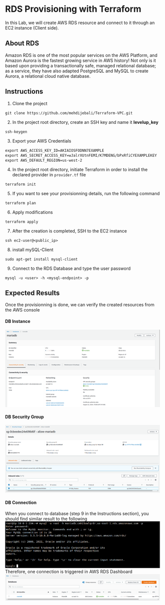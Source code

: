 # RDS Provisioning with Terraform
In this Lab, we will create AWS RDS resource and connect to it through an EC2 instance (Client side).
## About RDS 
Amazon RDS is one of the most popular services on the AWS Platform, and Amazon Aurora is the fastest growing service in AWS history! Not only is it based upon providing a transactionally safe, managed relational database; as a service, they have also adapted PostgreSQL and MySQL to create Aurora, a relational cloud native database.
## Instructions
1. Clone the project 
```
git clone https://github.com/mehdijebali/Terraform-VPC.git
```
2. In the project root directory, create an SSH key and name it **levelup_key**
```
ssh-keygen
``` 
3. Export your AWS Credentials
```
export AWS_ACCESS_KEY_ID=AKIAIOSFODNN7EXAMPLE
export AWS_SECRET_ACCESS_KEY=wJalrXUtnFEMI/K7MDENG/bPxRfiCYEXAMPLEKEY
export AWS_DEFAULT_REGION=us-west-2
```
4. In the project root directory, initiate Terraform in order to install the declared provider in `provider.tf` file
```
terraform init
```
5. If you want to see your provisionning details, run the following command
```
terraform plan
```
6. Apply modifications
```
terraform apply
```
7. After the creation is completed, SSH to the EC2 instance
```
ssh ec2-user@<public_ip>
```
8. install mySQL-Client
```
sudo apt-get install mysql-client
```
9. Connect to the RDS Database and type the user password
```
mysql -u <user> -h <mysql-endpoint> -p
```
## Expected Results
Once the provisionning is done, we can verify the created resources from the AWS console
#### DB Instance
![](./Lab_Results/db_instance.png)
#### DB Security Group
![](./Lab_Results/db_sg.png)
#### DB Connection
When you connect to database (step 9 in the Instructions section), you should find similar result to the following
![](./Lab_Results/rds_connection.png)
Therefore, one connection is triggered in AWS RDS Dashboard 
![](./Lab_Results/one_connection.png)
